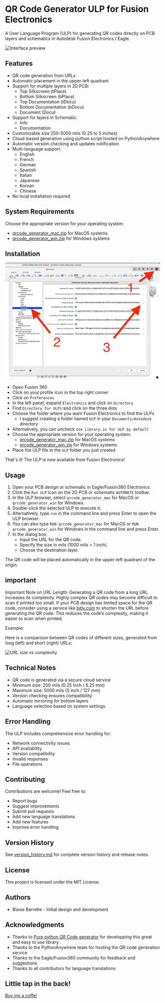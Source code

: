 # QR Code Generator ULP for Fusion Electronics

A User Language Program (ULP) for generating QR codes directly on PCB layers and schematics in Autodesk Fusion Electronics / Eagle.

![Interface preview](<https://github.com/blaisebarrette/QRCode-ULP-for-Fusion-electronics/blob/main/Media/Interface%20preview.jpg>)

## Features

- QR code generation from URLs
- Automatic placement in the upper-left quadrant
- Support for multiple layers in 2D PCB:
  - Top Silkscreen (tPlace)
  - Bottom Silkscreen (bPlace)
  - Top Documentation (tDocu)
  - Bottom Documentation (bDocu)
  - Document (Docu)
- Support for layers in Schematic:
  - Info
  - Documentation
- Customizable size 250-5000 mils (0.25 to 5 inches)
- Cloud-based generation using python script hosted on PythonAnywhere
- Automatic version checking and updates notification
- Multi-language support:
  - English
  - French
  - German
  - Spanish
  - Italian
  - Japanese
  - Korean
  - Chinese
- No local installation required

## System Requirements

Choose the appropriate version for your operating system:
- [qrcode_generator_mac.zip](https://github.com/blaisebarrette/QR-Code-generator-ULP-for-Fusion-electronic/releases/download/V1.0.3/qr_code_generator_mac.zip) for MacOS systems
- [qrcode_generator_win.zip](https://github.com/blaisebarrette/QR-Code-generator-ULP-for-Fusion-electronic/releases/download/V1.0.3/qr_code_generator_mac.zip) for Windows systems

## Installation

![Place ULP on your hard drive](Media/Install_ULP.png)

- Open Fusion 360
- Click on your profile icon in the top right corner
- Click on `Preferences`
- In the left panel, expand `Electronics` and click on `Directory`
- Find `Directory for ULPs` and click on the three dots
- Choose the folder where you want Fusion Electronics to find the ULPs
  - I suggest creating a folder named `ULP` in your `Documents/Autodesk` directory
- Alternatively, you can uncheck `Use Library.io for ULP by default`
- Choose the appropriate version for your operating system:
  - [qrcode_generator_mac.zip](https://github.com/blaisebarrette/QR-Code-generator-ULP-for-Fusion-electronic/releases/download/V1.0.3/qr_code_generator_mac.zip) for MacOS systems
  - [qrcode_generator_win.zip](https://github.com/blaisebarrette/QR-Code-generator-ULP-for-Fusion-electronic/releases/download/V1.0.3/qr_code_generator_mac.zip) for Windows systems
- Place the ULP file in the `ULP` folder you just created

That's it! The ULP is now available from Fusion Electronics!

## Usage

1. Open your PCB design or schematic in Eagle/Fusion360 Electronics.
2. Click the `Run ULP` icon on the 2D PCB or schematic `AUTOMATE` toolbar.
3. In the ULP browser, select `qrcode_generator_mac` for MacOS or `qrcode_generator_win` for Windows.
4. Double-click the selected ULP to execute it.
5. Alternatively, type `run` in the command line and press Enter to open the ULP browser.
6. You can also type `RUN qrcode_generator_mac` for MacOS or `RUN qrcode_generator_win` for Windows in the command line and press Enter.
7. In the dialog box:
   - Input the URL for the QR code.
   - Specify the size in mils (1000 mils = 1 inch).
   - Choose the destination layer.

The QR code will be placed automatically in the upper-left quadrant of the origin.

## important

Important Note on URL Length:
Generating a QR code from a long URL increases its complexity. Highly complex QR codes may become difficult to scan if printed too small. If your PCB design has limited space for the QR code, consider using a service like <a href="http://bitly.com" target="_blank">bitly.com</a> to shorten the URL before generating the QR code. This reduces the code’s complexity, making it easier to scan when printed.

Example:

Here is a comparison between QR codes of different sizes, generated from long (left) and short (right) URLs:

![URL size vs complexity](<https://github.com/blaisebarrette/QRCode-ULP-for-Fusion-electronics/blob/main/Media/URL_size_vs_complexity.png>)

## Technical Notes

- QR code is generated via a secure cloud service
- Minimum size: 250 mils (0.25 inch / 6.25 mm)
- Maximum size: 5000 mils (5 inch / 127 mm)
- Version checking ensures compatibility
- Automatic mirroring for bottom layers
- Language selection based on system settings

## Error Handling

The ULP includes comprehensive error handling for:
- Network connectivity issues
- API availability
- Version compatibility
- Invalid responses
- File operations

## Contributing

Contributions are welcome! Feel free to:
- Report bugs
- Suggest improvements
- Submit pull requests
- Add new language translations
- Add new features
- Improve error handling

## Version History

See [version_history.md](version_history.md) for complete version history and release notes.

## License

This project is licensed under the MIT License.

## Authors

- Blaise Barrette - Initial design and development

## Acknowledgments

- Thanks to <a href="https://github.com/lincolnloop/python-qrcode/tree/main">Pure python QR Code generator</a> for developping this great and easy to use library
- Thanks to the PythonAnywhere team for hosting the QR code generation service
- Thanks to the Eagle/Fusion360 community for feedback and suggestions
- Thanks to all contributors for language translations

## Little tap in the back!
<a href="https://buymeacoffee.com/blaisebarrette" target="_blank">Buy me a coffe!</a>
